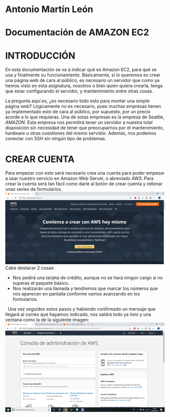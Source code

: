 # Antonio Martín León
# Documentación de AMAZON EC2

# INTRODUCCIÓN
En esta documentación se va a indicar qué es Amazon EC2, para qué se usa y finalmente su funcionamiento.
Básicamente, si lo queremos es crear una página web de cara al público, es necesario un servidor que como ya hemos visto en esta asignatura, nosotros o bien quien quiera crearla, tenga que estar configurando el servidor, y mantenimiento entre otras cosas.

La pregunta aquí es, ¿es necesario todo esto para montar una simple página web? Lógicamente no es necesario, pues muchas empresas tienen ya implementado esto de cara al público, por supuesto, por un precio acorde a lo que requieras. Una de estas empresas es la empresa de Seattle, *AMAZON*.  Esta empresa nos permitirá tener un servidor a nuestra total disposición sin necesidad de tener que preocuparnos por el mantenimiento, hardware u otras cuestiones del mismo servidor. Además, nos podemos conectar con SSH sin ningún tipo de problemas.

# CREAR CUENTA
Para empezar con esto será necesario crea una cuenta para poder empezar a usar nuestro servicio en Amazon Web Server, o abreviado *AWS*.
Para crear la cuenta será tan fácil como darle al botón de crear cuenta  y rellenar unas series de formularios.
![img](https://github.com/antonioml97/SWAP/blob/master/Trabajo/img/Trabajo_Crea.png)
Cabe destacar 2 cosas:
+ Nos pedirá una tarjeta de crédito, aunque no se hará ningún cargo si no superas el paquete básico.
+ Nos realizarán una llamada y tendremos que marcar los números que nos aparecen en pantalla conforme vamos avanzando en los formularios.


&nbsp;
Una vez seguidos estos pasos y habiendo confirmado un mensaje que llegará al correo que hayamos indicado, nos saldrá todo ya listo y una ventana como la de la siguiente imagen:
![img](https://github.com/antonioml97/SWAP/blob/master/Trabajo/img/Imagen_2.png)
